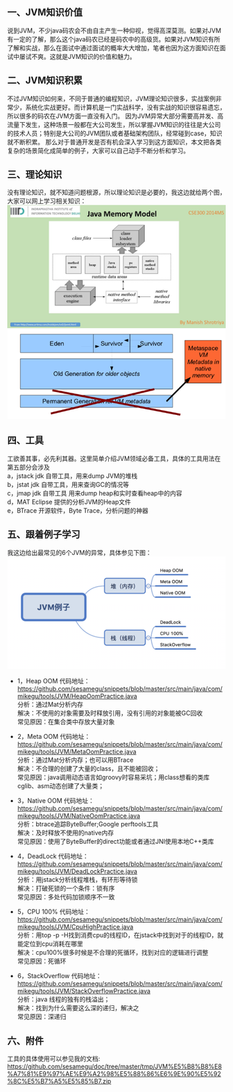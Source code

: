 
## 一、JVM知识价值
说到JVM，不少java码农会不由自主产生一种仰视，觉得高深莫测。如果对JVM有一定的了解，那么这个java码农已经是码农中的高级货。如果对JVM知识有所了解和实战，那么在面试中通过面试的概率大大增加，笔者也因为这方面知识在面试中屡试不爽。这就是JVM知识的价值和魅力。


## 二、JVM知识积累
不过JVM知识如何来，不同于普通的编程知识，JVM理论知识很多，实战案例非常少，系统化实战更好。而计算机是一门实战科学，没有实战的知识很容易遗忘，所以很多的码农在JVM方面一直没有入门。
因为JVM异常大部分需要高并发、高流量下发生，这种场景一般都在大公司发生，所以掌握JVM知识的往往是大公司的技术人员；特别是大公司的JVM团队或者基础架构团队，经常碰到case，知识就不断积累。
那么对于普通开发是否有机会深入学习到这方面知识，本文把各类复杂的场景简化成简单的例子，大家可以自己动手不断分析和学习。

## 三、理论知识
没有理论知识，就不知道问题根源，所以理论知识是必要的，我这边就给两个图，大家可以网上学习相关知识：
![image](https://github.com/sesamegu/doc/blob/master/tmp/JMM.png?raw=true)
![image](https://github.com/sesamegu/doc/blob/master/tmp/J8.png?raw=true)

## 四、工具
工欲善其事，必先利其器。这里简单介绍JVM领域必备工具，具体的工具用法在第五部分会涉及<br/>
a，jstack   jdk 自带工具，用来dump JVM的堆栈 <br/>
b，jstat jdk 自带工具，用来查询GC的情况等<br/>
c，jmap jdk 自带工具  用来dump heap和实时查看heap中的内容<br/>
d，MAT  Eclipse 提供的分析JVM的Heap文件<br/>
e，BTrace 开源软件，Byte Trace，分析问题的神器<br/>

## 五、跟着例子学习
我这边给出最常见的6个JVM的异常，具体参见下图：
![image](https://github.com/sesamegu/doc/blob/master/tmp/企业微信截图_fbf7b5e0-ca49-41df-92a7-775ce765878a.png?raw=true)
* 1，Heap OOM
代码地址：https://github.com/sesamegu/snippets/blob/master/src/main/java/com/mikegu/tools/JVM/HeapOomPractice.java <br/>
分析：通过Mat分析内存 <br/>
解决：不使用的对象需要及时释放引用，没有引用的对象能被GC回收 <br/>
常见原因：在集合类中存放大量对象 <br/>

* 2，Meta OOM
代码地址：https://github.com/sesamegu/snippets/blob/master/src/main/java/com/mikegu/tools/JVM/MetaOomPractice.java <br/>
分析：通过Mat分析内存；也可以用BTrace <br/>
解决：不合理的创建了大量的class，且不能被回收； <br/>
常见原因：java调用动态语言如groovy时容易采坑；用class想看的类库cglib、asm动态创建了大量类； <br/>

* 3，Native OOM
代码地址：https://github.com/sesamegu/snippets/blob/master/src/main/java/com/mikegu/tools/JVM/NativeOomPractice.java <br/>
分析：btrace追踪ByteBuffer;Google perftools工具  <br/>
解决：及时释放不使用的native内存 <br/>
常见原因：使用了ByteBuffer的direct功能或者通过JNI使用本地C++类库 <br/>

* 4，DeadLock
代码地址：https://github.com/sesamegu/snippets/blob/master/src/main/java/com/mikegu/tools/JVM/DeadLockPractice.java <br/>
分析：用jstack分析线程堆栈，有环形等待锁 <br/>
解决：打破死锁的一个条件：锁有序 <br/>
常见原因：多处代码加锁顺序不一致 <br/>

* 5，CPU 100%
代码地址：https://github.com/sesamegu/snippets/blob/master/src/main/java/com/mikegu/tools/JVM/CpuHighPractice.java <br/>
分析：用top -p <pid> -H找到消费cpu的线程ID，在jstack中找到对于的线程ID，就能定位到cpu消耗在哪里 <br/>
解决：cpu100%很多时候是不合理的死循环，找到对应的逻辑进行调整 <br/>
常见原因：死循环 <br/>

* 6，StackOverflow
代码地址：https://github.com/sesamegu/snippets/blob/master/src/main/java/com/mikegu/tools/JVM/StackOverflowPractice.java <br/>
分析：java 线程的独有的栈溢出； <br/>
解决：找到为什么需要这么深的递归，解决之 <br/>
常见原因：深递归 <br/>

## 六、附件
工具的具体使用可以参见我的文档:
https://github.com/sesamegu/doc/tree/master/tmp/JVM%E5%B8%B8%E8%A7%81%E9%97%AE%E9%A2%98%E5%88%86%E6%9E%90%E5%92%8C%E5%B7%A5%E5%85%B7.zip

